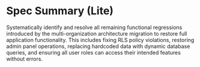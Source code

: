 # Spec Summary (Lite)

Systematically identify and resolve all remaining functional regressions introduced by the multi-organization architecture migration to restore full application functionality. This includes fixing RLS policy violations, restoring admin panel operations, replacing hardcoded data with dynamic database queries, and ensuring all user roles can access their intended features without errors.